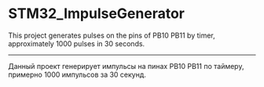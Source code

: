 # STM32_ImpulseGenerator

This project generates pulses on the pins of PB10 PB11 by timer, approximately 1000 pulses in 30 seconds.

------------------------------------------------------------------------------------------------------------

Данный проект генерирует импульсы на пинах PB10 PB11 по таймеру, примерно 1000 импульсов за 30 секунд.
